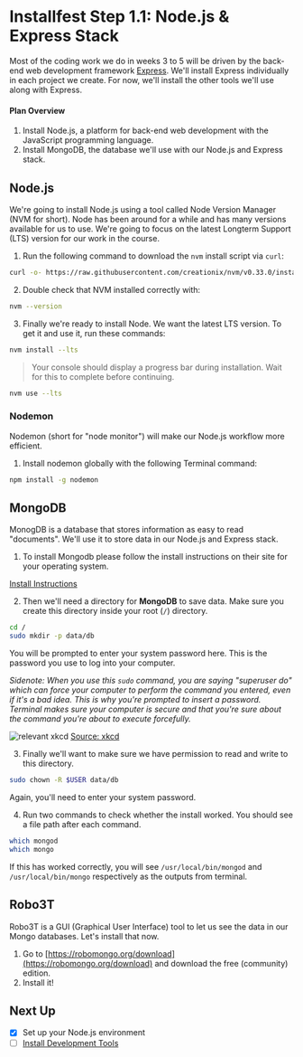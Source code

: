 # Installfest Step 1.1: Node.js & Express Stack

Most of the coding work we do in weeks 3 to 5 will be driven by the back-end web development framework [Express](http://expressjs.com). We'll install Express individually in each project we create. For now, we'll install the other tools we'll use along with Express.

#### Plan Overview

1. Install Node.js, a platform for back-end web development with the JavaScript programming language.
1. Install MongoDB, the database we'll use with our Node.js and Express stack.

## Node.js

We're going to install Node.js using a tool called Node Version Manager (NVM for short). Node has been around for a while and has many versions available for us to use. We're going to focus on the latest Longterm Support (LTS) version for our work in the course.

1. Run the following command to download the `nvm` install script via `curl`:

```bash
curl -o- https://raw.githubusercontent.com/creationix/nvm/v0.33.0/install.sh | bash
```

2. Double check that NVM installed correctly with:

```bash
nvm --version
```

3. Finally we're ready to install Node. We want the latest LTS version. To get it and use it, run these commands:

```bash
nvm install --lts
```

> Your console should display a progress bar during installation. Wait for this to complete before continuing.

```bash
nvm use --lts
```

### Nodemon

Nodemon (short for "node monitor") will make our Node.js workflow more efficient.

1. Install nodemon globally with the following Terminal command:

```bash
npm install -g nodemon
```

## MongoDB

MonogDB is a database that stores information as easy to read "documents". We'll use it to store data in our Node.js and Express stack.

1. To install Mongodb please follow the install instructions on their site for your operating system.

[Install Instructions](https://docs.mongodb.com/manual/administration/install-community/)

2. Then we'll need a directory for **MongoDB** to save data. Make sure you create this directory inside your root (`/`) directory.

```bash
cd /
sudo mkdir -p data/db
```

You will be prompted to enter your system password here. This is the password you use to log into your computer.

_Sidenote:
When you use this `sudo` command, you are saying "superuser do" which can force your computer to perform the command you entered, even if it's a bad idea. This is why you're prompted to insert a password. Terminal makes sure your computer is secure and that you're sure about the command you're about to execute forcefully._

![relevant xkcd](https://cloud.githubusercontent.com/assets/6520345/17527880/f458616c-5e21-11e6-9156-4db012c5efc7.png)
[Source: xkcd](https://xkcd.com/149/)

3. Finally we'll want to make sure we have permission to read and write to this directory.

```bash
sudo chown -R $USER data/db
```

Again, you'll need to enter your system password.

4. Run two commands to check whether the install worked. You should see a file path after each command.

```bash
which mongod
which mongo
```

If this has worked correctly, you will see `/usr/local/bin/mongod` and `/usr/local/bin/mongo` respectively as the outputs from terminal.

## Robo3T

Robo3T is a GUI (Graphical User Interface) tool to let us see the data in our Mongo databases. Let's install that now.

1. Go to [https://robomongo.org/download](https://robomongo.org/download) and download the free (community) edition.
2. Install it!

## Next Up

- [x] Set up your Node.js environment
- [ ] [Install Development Tools](https://git.generalassemb.ly/sf-wdi-45/installfest/tree/master/mac-dev-tools)
